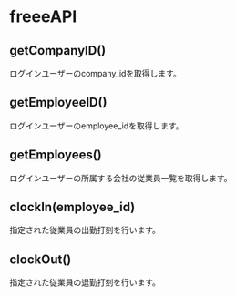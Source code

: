 # freeeAPI

## getCompanyID()
ログインユーザーのcompany_idを取得します。

## getEmployeeID()
ログインユーザーのemployee_idを取得します。

## getEmployees()
ログインユーザーの所属する会社の従業員一覧を取得します。

## clockIn(employee_id)
指定された従業員の出勤打刻を行います。

## clockOut()
指定された従業員の退勤打刻を行います。
